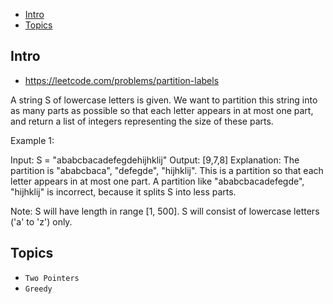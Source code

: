 - [Intro](#intro)
- [Topics](#topics)

## Intro

- https://leetcode.com/problems/partition-labels


A string S of lowercase letters is given.  We want to partition this string into as many parts as possible so that each letter appears in at most one part, and return a list of integers representing the size of these parts.

Example 1:

Input: S = "ababcbacadefegdehijhklij"
Output: [9,7,8]
Explanation:
The partition is "ababcbaca", "defegde", "hijhklij".
This is a partition so that each letter appears in at most one part.
A partition like "ababcbacadefegde", "hijhklij" is incorrect, because it splits S into less parts.

Note:
S will have length in range [1, 500].
S will consist of lowercase letters ('a' to 'z') only.


## Topics

- `Two Pointers`
- `Greedy`


